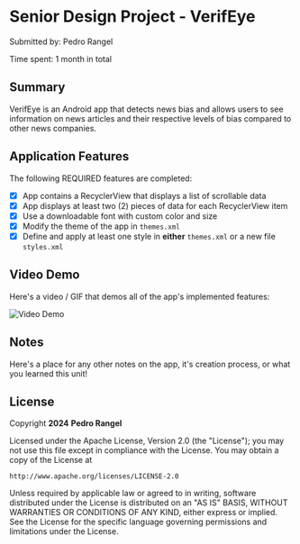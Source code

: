 # Senior Design Project - VerifEye

Submitted by: Pedro Rangel

Time spent: 1 month in total

## Summary

VerifEye is an Android app that detects news bias and allows users to see information on news articles and their respective levels of bias compared to other news companies.

## Application Features

<!-- (This is a comment) Please be sure to change the [ ] to [x] for any features you completed.  Change the descrition once the features are done -->

The following REQUIRED features are completed:

- [x] App contains a RecyclerView that displays a list of scrollable data
- [x] App displays at least two (2) pieces of data for each RecyclerView item
- [x] Use a downloadable font with custom color and size
- [x] Modify the theme of the app in `themes.xml`
- [x] Define and apply at least one style in **either** `themes.xml` or a new file `styles.xml`

## Video Demo

Here's a video / GIF that demos all of the app's implemented features:

<img src='http://i.imgur.com/link/to/your/gif/file.gif' title='Video Demo' width='' alt='Video Demo' />

<!-- Recommended tools:
- [Kap](https://getkap.co/) for macOS
- [ScreenToGif](https://www.screentogif.com/) for Windows
- [peek](https://github.com/phw/peek) for Linux. -->

## Notes

Here's a place for any other notes on the app, it's creation process, or what you learned this unit!

## License

Copyright **2024** **Pedro Rangel**

Licensed under the Apache License, Version 2.0 (the "License");
you may not use this file except in compliance with the License.
You may obtain a copy of the License at

    http://www.apache.org/licenses/LICENSE-2.0

Unless required by applicable law or agreed to in writing, software
distributed under the License is distributed on an "AS IS" BASIS,
WITHOUT WARRANTIES OR CONDITIONS OF ANY KIND, either express or implied.
See the License for the specific language governing permissions and
limitations under the License.
